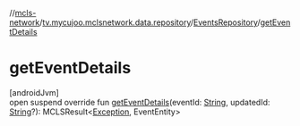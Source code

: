 //[mcls-network](../../../index.md)/[tv.mycujoo.mclsnetwork.data.repository](../index.md)/[EventsRepository](index.md)/[getEventDetails](get-event-details.md)

# getEventDetails

[androidJvm]\
open suspend override fun [getEventDetails](get-event-details.md)(eventId: [String](https://kotlinlang.org/api/latest/jvm/stdlib/kotlin/-string/index.html), updatedId: [String](https://kotlinlang.org/api/latest/jvm/stdlib/kotlin/-string/index.html)?): MCLSResult&lt;[Exception](https://kotlinlang.org/api/latest/jvm/stdlib/kotlin/-exception/index.html), EventEntity&gt;
